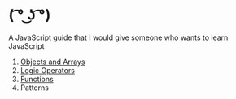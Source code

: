 # ( ͡° ͜ʖ ͡°)
A JavaScript guide that I would give someone who wants to learn JavaScript

1) [Objects and Arrays](https://github.com/jasonly/JS-what-do-I-do-now/blob/master/01-objects-and-arrays/main.md)
2) [Logic Operators](https://github.com/jasonly/JS-what-do-I-do-now/blob/master/02-logic-operators/main.md)
3) [Functions](https://github.com/jasonly/JS-what-do-I-do-now/blob/master/03-functions/main.md)
4) Patterns
